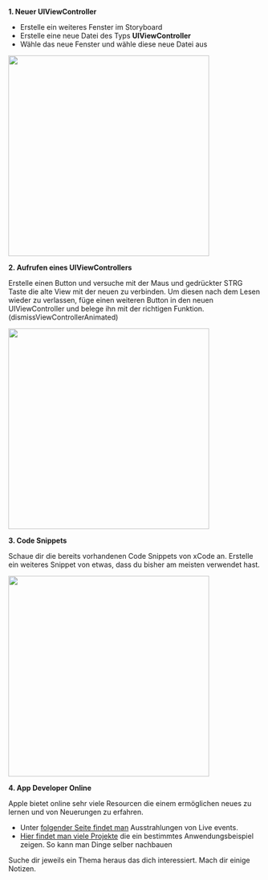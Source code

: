 **1. Neuer UIViewController**

  - Erstelle ein weiteres Fenster im Storyboard
  - Erstelle eine neue Datei des Typs <strong>UIViewController </strong>
  - Wähle das neue Fenster und wähle diese neue Datei aus


<img src="https://github.com/xandrucea/alex-cio.de/blob/master/coderdojo-nbg/ferbet/swift_newcontroller.png" width="400" />

**2. Aufrufen eines UIViewControllers**

Erstelle einen Button und versuche mit der Maus und gedrückter STRG Taste die alte View mit der neuen zu verbinden.
Um diesen nach dem Lesen wieder zu verlassen, füge einen weiteren Button in den neuen UIViewController und belege ihn mit der richtigen Funktion. (dismissViewControllerAnimated)

<img src="https://github.com/xandrucea/alex-cio.de/blob/master/coderdojo-nbg/ferbet/swift_2.png" width="400" />

**3. Code Snippets**

Schaue dir die bereits vorhandenen Code Snippets von xCode an.
Erstelle ein weiteres Snippet von etwas, dass du bisher am meisten verwendet hast.

<img src="https://github.com/xandrucea/alex-cio.de/blob/master/coderdojo-nbg/ferbet/swift_3.png" width="400" />

**4. App Developer Online**

Apple bietet online sehr viele Resourcen die einem ermöglichen neues zu lernen und von Neuerungen zu erfahren.
  - Unter <a href="https://developer.apple.com/videos/">folgender Seite findet man</a> Ausstrahlungen von Live events.
  - <a href="https://developer.apple.com/library/content/navigation/index.html#topic=Sample+Code&section=Resource+Types">Hier findet man viele Projekte</a> die ein bestimmtes Anwendungsbeispiel zeigen. So kann man Dinge selber nachbauen
  
Suche dir jeweils ein Thema heraus das dich interessiert. Mach dir einige Notizen.
